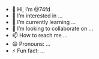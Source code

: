 - 👋 Hi, I’m @74fd
- 👀 I’m interested in ...
- 🌱 I’m currently learning ...
- 💞️ I’m looking to collaborate on ...
- 📫 How to reach me ...
- 😄 Pronouns: ...
- ⚡ Fun fact: ...

<!---
74fd/74fd is a ✨ special ✨ repository because its `README.md` (this file) appears on your GitHub profile.
You can click the Preview link to take a look at your changes.
--->
